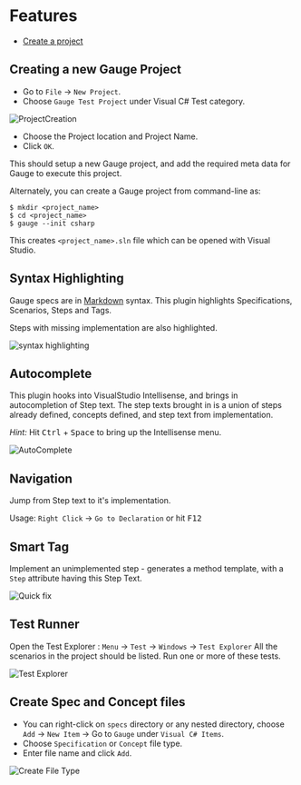 # Features

* [Create a project](#)
## Creating a new Gauge Project

- Go to `File` -> `New Project`.
- Choose `Gauge Test Project` under Visual C# Test category.

![ProjectCreation](visual_studio_screenshots/features/Create_Project.png "Create New Project")

- Choose the Project location and Project Name.
- Click `OK`.

This should setup a new Gauge project, and add the required meta data for Gauge to execute this project.

Alternately, you can create a Gauge project from command-line as:

```
$ mkdir <project_name>
$ cd <project_name>
$ gauge --init csharp
```

This creates `<project_name>.sln` file which can be opened with Visual Studio.

## Syntax Highlighting

Gauge specs are in [Markdown](http://daringfireball.net/projects/markdown/syntax) syntax. This plugin highlights Specifications, Scenarios, Steps and Tags.

Steps with missing implementation are also highlighted.

![syntax highlighting](visual_studio_screenshots/features/Syntax_highlighting.png "syntax highlighting")

## Autocomplete

This plugin hooks into VisualStudio Intellisense, and brings in autocompletion of Step text. The step texts brought in is a union of steps already defined, concepts defined, and step text from implementation.

*Hint:* Hit <kbd>Ctrl</kbd> + <kbd>Space</kbd> to bring up the Intellisense menu.

![AutoComplete](visual_studio_screenshots/features/AutoComplete.png "Auto Complete")

## Navigation

Jump from Step text to it's implementation.

Usage: `Right Click` -> `Go to Declaration` or hit <kbd>F12</kbd>

## Smart Tag

Implement an unimplemented step - generates a method template, with a `Step` attribute having this Step Text.

![Quick fix](visual_studio_screenshots/features/quickfix/QuickFix.gif "Quick Fix")

## Test Runner

Open the Test Explorer : `Menu` -> `Test` -> `Windows` -> `Test Explorer`
All the scenarios in the project should be listed. Run one or more of these tests.

![Test Explorer](visual_studio_screenshots/features/TestExplorer.png "Test Explorer")

## Create Spec and Concept files

* You can right-click on `specs` directory or any nested directory, choose `Add` -> `New Item` -> Go to `Gauge` under `Visual C# Items`.
* Choose `Specification` or `Concept` file type.
* Enter file name and click `Add`.

![Create File Type](visual_studio_screenshots/features/Create_FileType.png "Create FileType")
